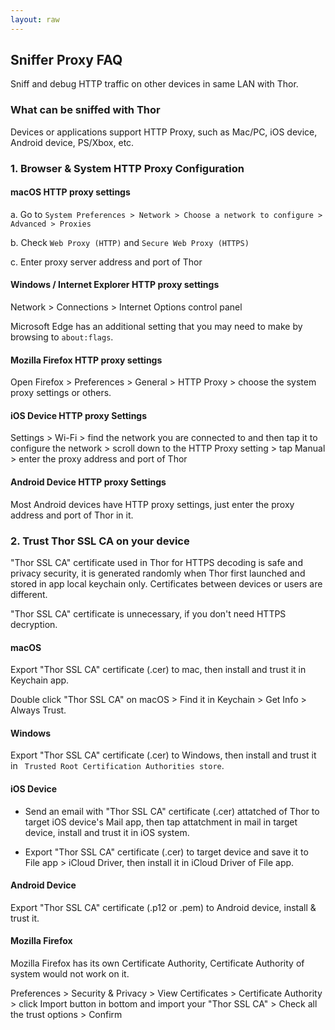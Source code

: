 ```yaml
---
layout: raw
---
```


## Sniffer Proxy FAQ

Sniff and debug HTTP traffic on other devices in same LAN with Thor.


### What can be sniffed with Thor

Devices or applications support HTTP Proxy, such as Mac/PC, iOS device, Android device, PS/Xbox, etc.


### 1. Browser & System HTTP Proxy Configuration

#### macOS HTTP proxy settings

a. Go to `System Preferences > Network > Choose a network to configure > Advanced > Proxies`

b. Check `Web Proxy (HTTP)` and `Secure Web Proxy (HTTPS)`

c. Enter proxy server address and port of Thor


#### Windows / Internet Explorer HTTP proxy settings

Network > Connections > Internet Options control panel

Microsoft Edge has an additional setting that you may need to make by browsing to `about:flags`.


#### Mozilla Firefox HTTP proxy settings

Open Firefox > Preferences > General > HTTP Proxy > choose the system proxy settings or others.


#### iOS Device HTTP proxy Settings

Settings > Wi-Fi > find the network you are connected to and then tap it to configure the network > scroll down to the HTTP Proxy setting > tap Manual > enter the proxy address and port of Thor


#### Android Device HTTP proxy Settings

Most Android devices have HTTP proxy settings, just enter the proxy address and port of Thor in it.


### 2. Trust Thor SSL CA on your device

"Thor SSL CA" certificate used in Thor for HTTPS decoding is safe and privacy security, it is generated randomly when Thor first launched and stored in app local keychain only.
Certificates between devices or users are different.

"Thor SSL CA" certificate is unnecessary, if you don't need HTTPS decryption.


#### macOS

Export "Thor SSL CA" certificate (.cer) to mac, then install and trust it in Keychain app.

Double click "Thor SSL CA" on macOS > Find it in Keychain > Get Info > Always Trust.


#### Windows

Export "Thor SSL CA" certificate (.cer) to Windows, then install and trust it in ` Trusted Root Certification Authorities store`.


#### iOS Device

* Send an email with "Thor SSL CA" certificate (.cer) attatched of Thor to target iOS device's Mail app, then tap attatchment in mail in target device, install and trust it in iOS system.

* Export "Thor SSL CA" certificate (.cer) to target device and save it to File app > iCloud Driver, then install it in iCloud Driver of File app.


#### Android Device

Export "Thor SSL CA" certificate (.p12 or .pem) to Android device, install & trust it.


#### Mozilla Firefox

Mozilla Firefox has its own Certificate Authority, Certificate Authority of system would not work on it.

Preferences > Security & Privacy > View Certificates > Certificate Authority > click Import button in bottom and import your "Thor SSL CA" > Check all the trust options > Confirm


